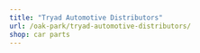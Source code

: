 ```yaml
---
title: "Tryad Automotive Distributors"
url: /oak-park/tryad-automotive-distributors/
shop: car parts
---
```

